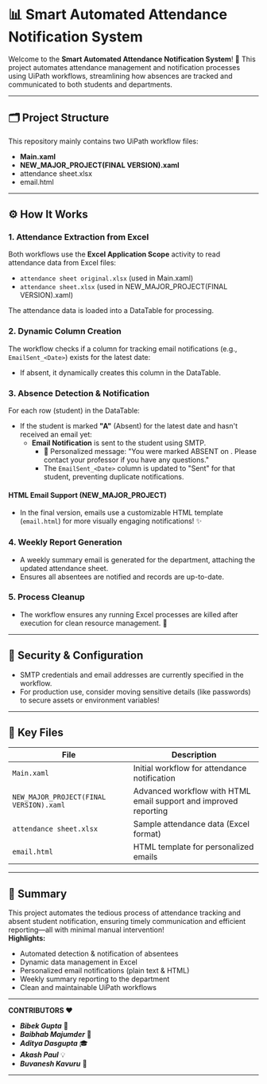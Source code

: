 # 📊 Smart Automated Attendance Notification System

Welcome to the **Smart Automated Attendance Notification System**! 🚀 This project automates attendance management and notification processes using UiPath workflows, streamlining how absences are tracked and communicated to both students and departments.

---

## 🗂️ Project Structure

This repository mainly contains two UiPath workflow files:

- **Main.xaml**  
- **NEW_MAJOR_PROJECT(FINAL VERSION).xaml**
- attendance sheet.xlsx	
- email.html

---

## ⚙️ How It Works

### 1. **Attendance Extraction from Excel**
Both workflows use the **Excel Application Scope** activity to read attendance data from Excel files:
- `attendance sheet original.xlsx` (used in Main.xaml)
- `attendance sheet.xlsx` (used in NEW_MAJOR_PROJECT(FINAL VERSION).xaml)

The attendance data is loaded into a DataTable for processing.

### 2. **Dynamic Column Creation**
The workflow checks if a column for tracking email notifications (e.g., `EmailSent_<Date>`) exists for the latest date:
- If absent, it dynamically creates this column in the DataTable.

### 3. **Absence Detection & Notification**
For each row (student) in the DataTable:
- If the student is marked **"A"** (Absent) for the latest date and hasn't received an email yet:
  - **Email Notification** is sent to the student using SMTP.
    - 📧 Personalized message: "You were marked ABSENT on <Date>. Please contact your professor if you have any questions."
    - The `EmailSent_<Date>` column is updated to "Sent" for that student, preventing duplicate notifications.

#### **HTML Email Support** (NEW_MAJOR_PROJECT)
- In the final version, emails use a customizable HTML template (`email.html`) for more visually engaging notifications! ✨

### 4. **Weekly Report Generation**
- A weekly summary email is generated for the department, attaching the updated attendance sheet.
- Ensures all absentees are notified and records are up-to-date.

### 5. **Process Cleanup**
- The workflow ensures any running Excel processes are killed after execution for clean resource management. 🧹

---

## 🔐 Security & Configuration

- SMTP credentials and email addresses are currently specified in the workflow.
- For production use, consider moving sensitive details (like passwords) to secure assets or environment variables!

---

## 📁 Key Files

| File                               | Description                                  |
|-------------------------------------|----------------------------------------------|
| `Main.xaml`                        | Initial workflow for attendance notification |
| `NEW_MAJOR_PROJECT(FINAL VERSION).xaml` | Advanced workflow with HTML email support and improved reporting |
| `attendance sheet.xlsx`             | Sample attendance data (Excel format)        |
| `email.html`                        | HTML template for personalized emails        |

---

## 📝 Summary

This project automates the tedious process of attendance tracking and absent student notification, ensuring timely communication and efficient reporting—all with minimal manual intervention!  
**Highlights:**
- Automated detection & notification of absentees
- Dynamic data management in Excel
- Personalized email notifications (plain text & HTML)
- Weekly summary reporting to the department
- Clean and maintainable UiPath workflows

---
**CONTRIBUTORS ❤️**

- *__Bibek Gupta__*	🚀
- *__Baibhab Majumder__* 🌟
- *__Aditya Dasgupta__* 🎓
- *__Akash Paul__* 💡
- *__Buvanesh Kavuru__* 🎉

---
